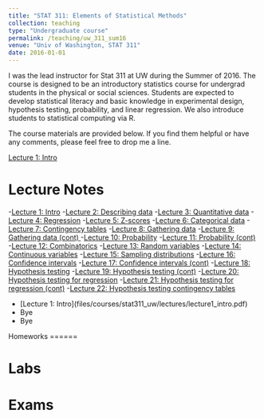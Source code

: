 ```yaml
---
title: "STAT 311: Elements of Statistical Methods"
collection: teaching
type: "Undergraduate course"
permalink: /teaching/uw_311_sum16
venue: "Univ of Washington, STAT 311"
date: 2016-01-01
---
```

I was the lead instructor for Stat 311 at UW during the Summer of 2016. The course is designed to be an introductory statistics course for undergrad students in the physical or social sciences. 
Students are expected to develop statistical literacy and basic knowledge in experimental design, hypothesis testing, probability, and linear regression. We also introduce students to statistical computing via R.

The course materials are provided below. If you find them helpful or have any comments, please feel free to drop me a line. 

[Lecture 1: Intro](files/courses/stat311_uw/lectures/lecture1_intro.pdf)

Lecture Notes
======

-[Lecture 1: Intro](files/courses/stat311_uw/lectures/lecture1_intro.pdf)
-[Lecture 2: Describing data](files/courses/stat311_uw/lectures/lecture2_describing_data)
-[Lecture 3: Quantitative data](files/courses/stat311_uw/lectures/lecture3_quantitative_Var.pdf)
-[Lecture 4: Regression](files/courses/stat311_uw/lectures/lecture4_regression.pdf)
-[Lecture 5: Z-scores](files/courses/stat311_uw/lectures/lecture5_zscores.pdf)
-[Lecture 6: Categorical data](files/courses/stat311_uw/lectures/lecture6_bivariate_categorical.pdf)
-[Lecture 7: Contingency tables](files/courses/stat311_uw/lectures/lecture7_contingency_tables_cont.pdf)
-[Lecture 8: Gathering data](files/courses/stat311_uw/lectures/lecture8_gathering_data.pdf)
-[Lecture 9: Gathering data (cont) ](files/courses/stat311_uw/lectures/lecture9_gathering_data.pdf)
-[Lecture 10: Probability](files/courses/stat311_uw/lectures/lecture10_probability.pdf)
-[Lecture 11: Probability (cont)](files/courses/stat311_uw/lectures/lecture11_probability_cont.pdf)
-[Lecture 12: Combinatorics](files/courses/stat311_uw/lectures/lecture12_counting_rules.pdf)
-[Lecture 13: Random variables](files/courses/stat311_uw/lectures/lecture13_randomvariables.pdf)
-[Lecture 14: Continuous variables](files/courses/stat311_uw/lectures/lecture14_continuous_rv.pdf)
-[Lecture 15: Sampling distributions](files/courses/stat311_uw/lectures/lecture15_sampling_dist.pdf)
-[Lecture 16: Confidence intervals](files/courses/stat311_uw/lectures/lecture16_confidence_int.pdf)
-[Lecture 17: Confidence intervals (cont)](files/courses/stat311_uw/lectures/lecture17_confidence_int_means.pdf)
-[Lecture 18: Hypothesis testing](files/courses/stat311_uw/lectures/lecture18_hypothesis_testing.pdf)
-[Lecture 19: Hypothesis testing (cont)](files/courses/stat311_uw/lectures/lecture19_hypothesis_testing_cont.pdf)
-[Lecture 20: Hypothesis testing for regression](files/courses/stat311_uw/lectures/lecture20_hypothesis_testing_regression.pdf)
-[Lecture 21: Hypothesis testing for regression (cont)](files/courses/stat311_uw/lectures/lecture21a_hypothesis_testing_regression.pdf.pdf)
-[Lecture 22: Hypothesis testing contingency tables](files/courses/stat311_uw/lectures/lecture21b_hypothesis_testing_tables.pdf)

<ul>
<li> [Lecture 1: Intro](files/courses/stat311_uw/lectures/lecture1_intro.pdf) </li>
<li> Bye </li>
<li> Bye </li>
</ul>
Homeworks
======

Labs
======

Exams
======


